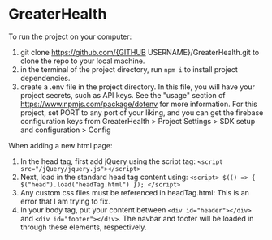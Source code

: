 # GreaterHealth

To run the project on your computer:
1. git clone https://github.com/{GITHUB USERNAME}/GreaterHealth.git to clone the repo
  to your local machine.
2. in the terminal of the project directory, run `npm i` to install project dependencies.
3. create a .env file in the project directory. In this file, you will have your 
  project secrets, such as API keys. See the "usage" section of https://www.npmjs.com/package/dotenv for more information. For this project, set PORT to any port of your liking, and 
  you can get the firebase configuration keys from GreaterHealth > Project Settings > SDK setup and configuration > Config

When adding a new html page:
1. In the head tag, first add jQuery using the script tag: `<script src="/jQuery/jquery.js"></script>`
2. Next, load in the standard head tag content using: 
`<script>
  $(() => {
    $("head").load("headTag.html")
  });
</script>`
3. Any custom css files must be referenced in headTag.html: This is an error that I am trying to fix.
4. In your body tag, put your content between `<div id="header"></div>` and `<div id="footer"></div>`. The navbar and footer will be loaded in through these elements, respectively.